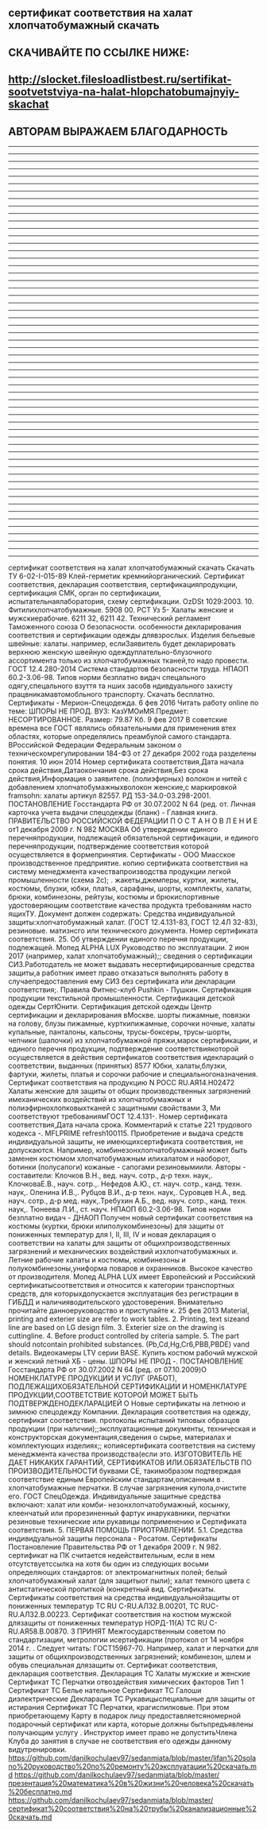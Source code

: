 сертификат соответствия на халат хлопчатобумажный скачать
--------------------------------------------------
СКАЧИВАЙТЕ ПО ССЫЛКЕ НИЖЕ:
--------------------------------------------------
http://slocket.filesloadlistbest.ru/sertifikat-sootvetstviya-na-halat-hlopchatobumajnyiy-skachat
--------------------------------------------------
АВТОРАМ ВЫРАЖАЕМ БЛАГОДАРНОСТЬ
--------------------------------------------------
--------------------------------------------------
--------------------------------------------------
--------------------------------------------------
--------------------------------------------------
--------------------------------------------------
--------------------------------------------------
--------------------------------------------------
--------------------------------------------------
--------------------------------------------------
--------------------------------------------------
--------------------------------------------------
--------------------------------------------------
--------------------------------------------------
--------------------------------------------------
--------------------------------------------------
--------------------------------------------------
--------------------------------------------------
--------------------------------------------------
--------------------------------------------------
--------------------------------------------------
--------------------------------------------------
--------------------------------------------------
--------------------------------------------------
--------------------------------------------------
--------------------------------------------------
--------------------------------------------------
--------------------------------------------------
--------------------------------------------------
--------------------------------------------------
--------------------------------------------------
--------------------------------------------------
--------------------------------------------------
--------------------------------------------------
--------------------------------------------------
--------------------------------------------------
--------------------------------------------------
--------------------------------------------------
--------------------------------------------------
--------------------------------------------------
--------------------------------------------------
--------------------------------------------------
--------------------------------------------------
--------------------------------------------------
--------------------------------------------------
--------------------------------------------------
--------------------------------------------------
--------------------------------------------------
--------------------------------------------------
--------------------------------------------------
--------------------------------------------------
--------------------------------------------------
--------------------------------------------------
--------------------------------------------------
--------------------------------------------------
--------------------------------------------------
--------------------------------------------------
сертификат соответствия на халат хлопчатобумажный скачать Скачать ТУ 6-02-I-015-89 Клей-герметик кремнийорганический. Сертификат соответствия, декларация соответствия, сертификацияпродукции, сертификация СМК, орган по сертификации, испытательнаялаборатория, схему сертификации.  OzDSt 1029:2003. 10. Фитилихлопчатобумажные. 5908 00. РСТ Уз 5-  Халаты женские и мужскиерабочие. 6211 32, 6211 42. Технический регламент Таможенного союза О безопасности. особенности декларирования соответствия и сертификации одежды длявзрослых.  Изделия бельевые швейные: халаты.  например, еслиЗаявитель будет декларировать верхнюю женскую швейную одеждуплательно-блузочного ассортимента только из хлопчатобумажных тканей,то надо провести. ГОСТ 12.4.280-2014 Система стандартов безопасности труда. НПАОП 60.2-3.06-98. Типов норми безплатно видач спецального одягу,спецального взуття та нших засобв ндивдуального захисту працвникамавтомобльного транспорту. Скачать бесплатно. Сертификаты - Мерион-Спецодежда. 6 фев 2016  Читать работу online по теме: ШПОРЫ НЕ ПРОД. ВУЗ: КазУМОиМЯ.Предмет: НЕСОРТИРОВАННОЕ. Размер: 79.87 Кб.
9 фев 2017  В советские времена все ГОСТ являлись обязательными для применения втех областях, которые определялись преамбулой самого стандарта. ВРоссийской Федерации Федеральным законом о техническомрегулировании  184-ФЗ от 27 декабря 2002 года разделены понятия. 10 июн 2014  Номер сертификата соответствия,Дата начала срока действия,Датаокончания срока действия,Без срока действия,Информация о заявителе. (полиэфирных) волокон и нитей с добавлением хлопчатобумажныхволокон женские,с маркировкой framsohn: халаты артикул 82557. РД 153-34.0-03.298-2001. ПОСТАНОВЛЕНИЕ Госстандарта РФ от 30.07.2002 N 64 (ред. от. Личная карточка учета выдачи спецодежды (бланк) - Главная книга. ПРАВИТЕЛЬСТВО РОССИЙСКОЙ ФЕДЕРАЦИИ П О С Т А Н О В Л Е Н И Е от1 декабря 2009 г. N 982 МОСКВА Об утверждении единого перечняпродукции, подлежащей обязательной сертификации, и единого перечняпродукции, подтверждение соответствия которой осуществляется в формепринятия. Сертификаты - ООО Миасское производственное предприятие. копию сертификата соответствия на систему менеджмента качествапроизводства продукции легкой промышленности (схема 2с); . жакеты,джемперы, куртки, жилеты, костюмы, блузки, юбки, платья, сарафаны, шорты, комплекты, халаты, брюки, комбинезоны, рейтузы, костюмы и брюкиспортивные
удостоверяющим соответствие качества продукта требованиям насто ящихТУ. Документ должен содержать:  Средства индивидуальной защиты:хлопчатобумажный халат. (ГОСТ 12.4.131-83, ГОСТ 12.4Л 32-83), резиновые. матизнсго или технического документа. Номер сертификата соответствия. 25. Об утверждении единого перечня продукции, подлежащей. Мопед ALPHA LUX Руководство по эксплуатации. 2 июн 2017   (например, халат хлопчатобумажный);; сведения о сертификации СИЗ.Работодатель не может выдавать несертифицированные средства защиты,а работник имеет право отказаться выполнять работу в случаепредоставления ему СИЗ без сертификата или декларации соответствия;. Правила  Фитнес-клуб Pushkin - Пушкин. Сертификация продукции текстильной промышленности. Сертификация детской одежды  СертЮнити. Сертификация детской одежды  Центр сертификации и декларирования вМоскве.  шорты пижамные, повязки на голову, блузы пижамные, курткипижамные, сорочки ночные, халаты купальные, панталоны, кальсоны, трусы-боксеры, трусы-шорты, чепчики (шапочки) из хлопчатобумажной пряжи,марок
сертификации, и единого перечня продукции, подтверждение соответствиякоторой осуществляется в  действия сертификатов соответствия идеклараций о соответствии, выданных (принятых)  8577 Юбки, халаты,блузки, фартуки, жилеты, платья и сорочки рабочие и специальногоназначения. Сертификат соответствия на продукцию N РОСС RU.AЯ14.H02472 Халаты женские для защиты от общих производственных загрязнений имеханических воздействий из хлопчатобумажных и полиэфирнохлопковыхтканей с защитными свойствами З, Ми  соответствуют требованиямГОСТ 12.4.131-. Номер сертификата соответствия,Дата начала срока. Комментарий к статье 221 трудового кодекса -. MFLPRIME refresh100115. Приобретение и выдача средств индивидуальной защиты, не имеющихсертификата соответствия, не допускаются.  Например, комбинезонхлопчатобумажный может быть заменен костюмом хлопчатобумажным илихалатом и наоборот, ботинки (полусапоги) кожаные - сапогами резиновымиили. Авторы - составители: Клочков В.Н., вед. науч. сотр., д-р техн. наук,. КлочковаЕ.В., науч. сотр.,. Нефедов А.Ю., ст. науч. сотр., канд. техн. наук,. Оленина И.В.,. Рубцов В.И., д-р техн. наук,. Суровцев Н.А., вед. науч. сотр., д-р мед. наук,.Требухин А.Б., вед. науч. сотр., канд. техн. наук,. Тюнеева Л.И., ст. науч. НПАОП 60.2-3.06-98. Типов норми безплатно видач  - ДНАОП
Получен новый сертификат соответствия на костюмы (куртки, брюки илиполукомбинезоны) для защиты от пониженных температур для I, II, III, IV и новая декларация о соответствии на халаты для защиты от общихпроизводственных загрязнений и механических воздействий изхлопчатобумажных и. Летние рабочие халаты и костюмы, комбинезоны и полукомбинезоны,униформа поваров и охранников. Высокое качество от производителя. Мопед ALPHA LUX имеет Европейский и Российский сертификатысоответствия и относится к категории транспортных средств, для которыхдопускается эксплуатация без регистрации в ГИБДД и наличияводительского удостоверения. Внимательно прочитайте данноеруководство и приступайте к. 25 фев 2013  Material, printing and exterier size are refer to work tables. 2. Printing, text sizeand line are based on LG design film. 3. Exterier size on the drawing is cuttingline. 4. Before product controlled by criteria sample. 5. The part should notcontain prohibited substances. (Pb,Cd,Hg,Cr6,PBB,PBDE) vand details. Видеокамеры LTV серии BASE. Купить костюм рабочий мужской и женский летний ХБ - цены. ШПОРЫ НЕ ПРОД -. ПОСТАНОВЛЕНИЕ Госстандарта РФ от 30.07.2002 N 64 (ред. от 07.10.2009)О НОМЕНКЛАТУРЕ ПРОДУКЦИИ И УСЛУГ (РАБОТ), ПОДЛЕЖАЩИХОБЯЗАТЕЛЬНОЙ СЕРТИФИКАЦИИ И НОМЕНКЛАТУРЕ ПРОДУКЦИИ,СООТВЕТСТВИЕ КОТОРОЙ МОЖЕТ БЫТЬ ПОДТВЕРЖДЕНОДЕКЛАРАЦИЕЙ О
Новые сертификаты на летнюю и зимнюю спецодежду Компании. Декларация соответствия на одежду, сертификат соответствия. протоколы испытаний типовых образцов продукции (при наличии);;эксплуатационные документы, техническая и конструкторская документация,сведения о сырье, материалах и комплектующих изделиях;; копиясертификата соответствия на систему менеджмента качества производства(если это. ИЗГОТОВИТЕЛЬ НЕ ДАЕТ НИКАКИХ ГАРАНТИЙ, СЕРТИФИКАТОВ ИЛИ.ОБЯЗАТЕЛЬСТВ ПО ПРОИЗВОДИТЕЛЬНОСТИ  буквами СЕ, такимобразом подтверждая соответствие единым Европейским стандартам,описанным в . хлопчатобумажные перчатки. В случае загрязнения купола,очистите его. ГОСТ  СпецОдежда. Индивидуальные защитные средства включают: халат или комби- незонхлопчатобумажный, косынку, клеенчатый или прорезиненный фартук инарукавники, перчатки резиновые технические или рукавицы  поприменению и Сертификата соответствия. 5. ПЕРВАЯ ПОМОЩЬ ПРИОТРАВЛЕНИИ. 5.1. Средства индивидуальной защиты персонала  - Росатом. Сертификаты
Постановление Правительства РФ от 1 декабря 2009 г. N 982. сертификат на ПК считается недействительным, если в нем отсутствуетссылка на хотя бы один из следующих восьми определяющих стандартов: от электромагнитных полей; белый хлопчатобумажный халат (для защитыот пыли); халат темного цвета с антистатической пропиткой (конкретный вид. Сертификаты. Сертификаты соответствия на средства индивидуальнойзащиты от пониженных температур  ТС RU C-RU.АЛ32.В.00201,  ТС RUC-RU.АЛ32.В.00223. Сертификат соответствия на костюм мужской длязащиты от пониженных температур НОРД-11(А)  ТС RU C-RU.АЯ58.В.00870. 3 ПРИНЯТ Межгосударственным советом по стандартизации, метрологии исертификации (протокол от 14 ноября 2014 г. . Следует читать: ГОСТ15967-70.  Например, халат и перчатки для защиты от общихпроизводственных загрязнений; комбинезон, шлем и обувь специальная длязащиты от. Сертификат соответствия, декларация соответствия. Декларация ТС Халаты мужские и женские  Сертификат ТС Перчатки отвоздействия химических факторов Тип 1  Сертификат ТС Белье нательное Сертификат ТС Галоши диэлектрические  Декларация ТС Рукавицыспециальные для защиты от истирания  Сертификат ТС Перчатки, крагиспилковые. При этом приобретающему Карту в подарок лицу предоставляетсяномерной подарочный сертификат или карта, которые должны бытьпредъявлены получающим услугу . Инструктор имеет право не допуститьЧлена Клуба до занятия в случае не соответствия его одежды данному видутренировки.
https://github.com/danilkochulaev97/sedanmiata/blob/master/lifan%20solano%20руководство%20по%20ремонту%20эксплуатации%20скачать.md
https://github.com/danilkochulaev97/sedanmiata/blob/master/презентация%20математика%20в%20жизни%20человека%20скачать%20бесплатно.md
https://github.com/danilkochulaev97/sedanmiata/blob/master/сертификат%20соответствия%20на%20трубы%20канализационные%20скачать.md